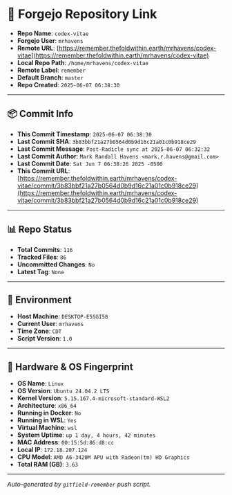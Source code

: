 # 🔗 Forgejo Repository Link

- **Repo Name**: `codex-vitae`
- **Forgejo User**: `mrhavens`
- **Remote URL**: [https://remember.thefoldwithin.earth/mrhavens/codex-vitae](https://remember.thefoldwithin.earth/mrhavens/codex-vitae)
- **Local Repo Path**: `/home/mrhavens/codex-vitae`
- **Remote Label**: `remember`
- **Default Branch**: `master`
- **Repo Created**: `2025-06-07 06:38:30`

---

## 📦 Commit Info

- **This Commit Timestamp**: `2025-06-07 06:38:30`
- **Last Commit SHA**: `3b83bbf21a27b0564d0b9d16c21a01c0b918ce29`
- **Last Commit Message**: `Post-Radicle sync at 2025-06-07 06:32:32`
- **Last Commit Author**: `Mark Randall Havens <mark.r.havens@gmail.com>`
- **Last Commit Date**: `Sat Jun 7 06:38:26 2025 -0500`
- **This Commit URL**: [https://remember.thefoldwithin.earth/mrhavens/codex-vitae/commit/3b83bbf21a27b0564d0b9d16c21a01c0b918ce29](https://remember.thefoldwithin.earth/mrhavens/codex-vitae/commit/3b83bbf21a27b0564d0b9d16c21a01c0b918ce29)

---

## 📊 Repo Status

- **Total Commits**: `116`
- **Tracked Files**: `86`
- **Uncommitted Changes**: `No`
- **Latest Tag**: `None`

---

## 🧭 Environment

- **Host Machine**: `DESKTOP-E5SGI58`
- **Current User**: `mrhavens`
- **Time Zone**: `CDT`
- **Script Version**: `1.0`

---

## 🧬 Hardware & OS Fingerprint

- **OS Name**: `Linux`
- **OS Version**: `Ubuntu 24.04.2 LTS`
- **Kernel Version**: `5.15.167.4-microsoft-standard-WSL2`
- **Architecture**: `x86_64`
- **Running in Docker**: `No`
- **Running in WSL**: `Yes`
- **Virtual Machine**: `wsl`
- **System Uptime**: `up 1 day, 4 hours, 42 minutes`
- **MAC Address**: `00:15:5d:86:d8:cc`
- **Local IP**: `172.18.207.124`
- **CPU Model**: `AMD A6-3420M APU with Radeon(tm) HD Graphics`
- **Total RAM (GB)**: `3.63`

---

_Auto-generated by `gitfield-remember` push script._
